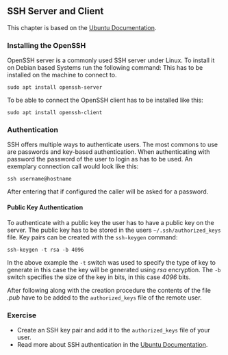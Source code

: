 ## SSH Server and Client
This chapter is based on the [Ubuntu Documentation](https://ubuntu.com/server/docs/service-openssh).

### Installing the OpenSSH
OpenSSH server is a commonly used SSH server under Linux. To install it on Debian based Systems run the following command:
This has to be installed on the machine to connect to.

~~~~
sudo apt install openssh-server
~~~~

To be able to connect the OpenSSH client has to be installed like this:

~~~~
sudo apt install openssh-client
~~~~

### Authentication
SSH offers multiple ways to authenticate users. The most commons to use are passwords and key-based authentication.
When authenticating with password the password of the user to login as has to be used. An exemplary connection call would look like this:

~~~~
ssh username@hostname
~~~~

After entering that if configured the caller will be asked for a password.

#### Public Key Authentication
To authenticate with a public key the user has to have a public key on the server. The public key has to be stored in the users `~/.ssh/authorized_keys` file. Key pairs can be created with the `ssh-keygen` command:

~~~~
ssh-keygen -t rsa -b 4096
~~~~

In the above example the `-t` switch was used to specify the type of key to generate in this case the key will be generated using *rsa* encryption. The `-b` switch specifies the size of the key in bits, in this case *4096* bits.

After following along with the creation procedure the contents of the file *<keyname>.pub* have to be added to the `authorized_keys` file of the remote user.

### Exercise
- Create an SSH key pair and add it to the `authorized_keys` file of your user.
- Read more about SSH authentication in the [Ubuntu Documentation](https://ubuntu.com/server/docs/service-openssh).
